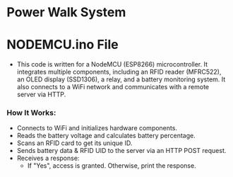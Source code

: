 # Power Walk System
# NODEMCU.ino File
- This code is written for a NodeMCU (ESP8266) microcontroller. It integrates multiple components, including an RFID reader (MFRC522), an OLED display (SSD1306), a relay, and a battery monitoring system. It also connects to a WiFi network and communicates with a remote server via HTTP.

### How It Works:
- Connects to WiFi and initializes hardware components.
- Reads the battery voltage and calculates battery percentage.
- Scans an RFID card to get its unique ID.
- Sends battery data & RFID UID to the server via an HTTP POST request.
- Receives a response:
  - If "Yes", access is granted. Otherwise, print the response.
